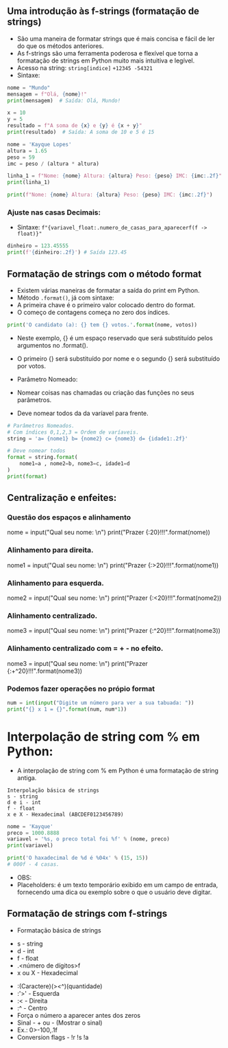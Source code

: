 ## Uma introdução às f-strings (formatação de strings)
- São uma maneira de formatar strings que é mais concisa e fácil de ler do que os métodos anteriores.
- As f-strings são uma ferramenta poderosa e flexível que torna a formatação de strings em Python muito mais intuitiva e legível.
- Acesso na string: `string[indice]`
``
+12345
-54321
``
- Sintaxe:

```python
nome = "Mundo"
mensagem = f"Olá, {nome}!"
print(mensagem)  # Saída: Olá, Mundo!
```

```python
x = 10
y = 5
resultado = f"A soma de {x} e {y} é {x + y}"
print(resultado)  # Saída: A soma de 10 e 5 é 15
```

``` python
nome = 'Kayque Lopes'
altura = 1.65
peso = 59
imc = peso / (altura * altura) 

linha_1 = f"Nome: {nome} Altura: {altura} Peso: {peso} IMC: {imc:.2f}"
print(linha_1)

print(f"Nome: {nome} Altura: {altura} Peso: {peso} IMC: {imc:.2f}")
```

### Ajuste nas casas Decimais:
- Sintaxe: `f"{variavel_float:.numero_de_casas_para_aparecerf(f -> float)}"`
``` python
dinheiro = 123.45555
print(f'{dinheiro:.2f}') # Saída 123.45
```

## Formatação de strings com o método format
- Existem várias maneiras de formatar a saída do print em Python. 
- Método `.format()`, já com sintaxe:
- A primeira chave é o primeiro valor colocado dentro do format.
- O começo de contagens começa no zero dos índices.
```python
print('O candidato (a): {} tem {} votos.'.format(nome, votos))
```

- Neste exemplo, {} é um espaço reservado que será substituído pelos argumentos no .format().
- O primeiro {} será substituído por nome e o segundo {} será substituído por votos.

- Parâmetro Nomeado: 
- Nomear coisas nas chamadas ou criação das funções no seus parâmetros. 
- Deve nomear todos da da varíavel para frente. 

``` python
# Parâmetros Nomeados.
# Com índices 0,1,2,3 = Ordem de varíaveis. 
string = 'a= {nome1} b= {nome2} c= {nome3} d= {idade1:.2f}' 

# Deve nomear todos
format = string.format(
    nome1=a , nome2=b, nome3=c, idade1=d
)
print(format)
```

## Centralização e enfeites:
### Questão dos espaços e alinhamento 
nome = input("Qual seu nome: \n") 
print("Prazer {:20}!!!".format(nome))

### Alinhamento para direita.
nome1 = input("Qual seu nome: \n") 
print("Prazer {:>20}!!!".format(nome1))

### Alinhamento para esquerda.
nome2 = input("Qual seu nome: \n") 
print("Prazer {:<20}!!!".format(nome2))

### Alinhamento centralizado.
nome3 = input("Qual seu nome: \n") 
print("Prazer {:^20}!!!".format(nome3))

### Alinhamento centralizado com = + - no efeito.
nome3 = input("Qual seu nome: \n") 
print("Prazer {:+^20}!!!".format(nome3))


### Podemos fazer operações no própio format
``` python
num = int(input("Digite um número para ver a sua tabuada: "))
print("{} x 1 = {}".format(num, num*1))
```


# Interpolação de string com % em Python:
- A interpolação de string com % em Python é uma formatação de string antiga.
```
Interpolação básica de strings
s - string
d e i - int
f - float
x e X - Hexadecimal (ABCDEF0123456789)
```

```` python
nome = 'Kayque'
preco = 1000.8888
variavel = '%s, o preco total foi %f' % (nome, preco)
print(variavel)

print('O haxadecimal de %d é %04x' % (15, 15))
# 000f - 4 casas.

````

- OBS:
- Placeholders: é um texto temporário exibido em um campo de entrada, fornecendo uma dica ou exemplo sobre o que o usuário deve digitar.

## Formatação de strings com f-strings
- Formatação básica de strings
+ s - string
+ d - int
+ f - float
+ .<número de dígitos>f
+ x ou X - Hexadecimal
- :(Caractere)(><^)(quantidade)
- :'>' - Esquerda
- :< - Direita
- :^ - Centro
- Força o número a aparecer antes dos zeros
- Sinal - + ou - (Mostrar o sinal)
- Ex.: 0>-100,.1f
- Conversion flags - !r !s !a 